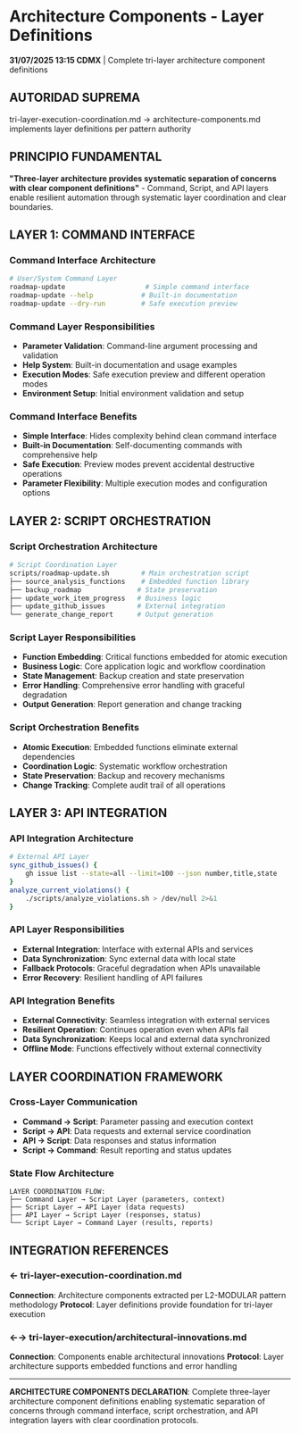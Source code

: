 # Architecture Components - Layer Definitions

**31/07/2025 13:15 CDMX** | Complete tri-layer architecture component definitions

## AUTORIDAD SUPREMA
tri-layer-execution-coordination.md → architecture-components.md implements layer definitions per pattern authority

## PRINCIPIO FUNDAMENTAL
**"Three-layer architecture provides systematic separation of concerns with clear component definitions"** - Command, Script, and API layers enable resilient automation through systematic layer coordination and clear boundaries.

## LAYER 1: COMMAND INTERFACE

### **Command Interface Architecture**
```bash
# User/System Command Layer
roadmap-update                    # Simple command interface
roadmap-update --help            # Built-in documentation
roadmap-update --dry-run         # Safe execution preview
```

### **Command Layer Responsibilities**
- **Parameter Validation**: Command-line argument processing and validation
- **Help System**: Built-in documentation and usage examples
- **Execution Modes**: Safe execution preview and different operation modes
- **Environment Setup**: Initial environment validation and setup

### **Command Interface Benefits**
- **Simple Interface**: Hides complexity behind clean command interface
- **Built-in Documentation**: Self-documenting commands with comprehensive help
- **Safe Execution**: Preview modes prevent accidental destructive operations
- **Parameter Flexibility**: Multiple execution modes and configuration options

## LAYER 2: SCRIPT ORCHESTRATION

### **Script Orchestration Architecture**
```bash
# Script Coordination Layer
scripts/roadmap-update.sh        # Main orchestration script
├── source_analysis_functions    # Embedded function library
├── backup_roadmap              # State preservation
├── update_work_item_progress   # Business logic
├── update_github_issues        # External integration
└── generate_change_report      # Output generation
```

### **Script Layer Responsibilities**
- **Function Embedding**: Critical functions embedded for atomic execution
- **Business Logic**: Core application logic and workflow coordination
- **State Management**: Backup creation and state preservation
- **Error Handling**: Comprehensive error handling with graceful degradation
- **Output Generation**: Report generation and change tracking

### **Script Orchestration Benefits**
- **Atomic Execution**: Embedded functions eliminate external dependencies
- **Coordination Logic**: Systematic workflow orchestration
- **State Preservation**: Backup and recovery mechanisms
- **Change Tracking**: Complete audit trail of all operations

## LAYER 3: API INTEGRATION

### **API Integration Architecture**
```bash
# External API Layer
sync_github_issues() {
    gh issue list --state=all --limit=100 --json number,title,state
}
analyze_current_violations() {
    ./scripts/analyze_violations.sh > /dev/null 2>&1
}
```

### **API Layer Responsibilities**
- **External Integration**: Interface with external APIs and services
- **Data Synchronization**: Sync external data with local state
- **Fallback Protocols**: Graceful degradation when APIs unavailable
- **Error Recovery**: Resilient handling of API failures

### **API Integration Benefits**
- **External Connectivity**: Seamless integration with external services
- **Resilient Operation**: Continues operation even when APIs fail
- **Data Synchronization**: Keeps local and external data synchronized
- **Offline Mode**: Functions effectively without external connectivity

## LAYER COORDINATION FRAMEWORK

### **Cross-Layer Communication**
- **Command → Script**: Parameter passing and execution context
- **Script → API**: Data requests and external service coordination
- **API → Script**: Data responses and status information
- **Script → Command**: Result reporting and status updates

### **State Flow Architecture**
```
LAYER COORDINATION FLOW:
├── Command Layer → Script Layer (parameters, context)
├── Script Layer → API Layer (data requests)
├── API Layer → Script Layer (responses, status)
└── Script Layer → Command Layer (results, reports)
```

## INTEGRATION REFERENCES

### ← tri-layer-execution-coordination.md
**Connection**: Architecture components extracted per L2-MODULAR pattern methodology
**Protocol**: Layer definitions provide foundation for tri-layer execution

### ←→ tri-layer-execution/architectural-innovations.md
**Connection**: Components enable architectural innovations
**Protocol**: Layer architecture supports embedded functions and error handling

---

**ARCHITECTURE COMPONENTS DECLARATION**: Complete three-layer architecture component definitions enabling systematic separation of concerns through command interface, script orchestration, and API integration layers with clear coordination protocols.